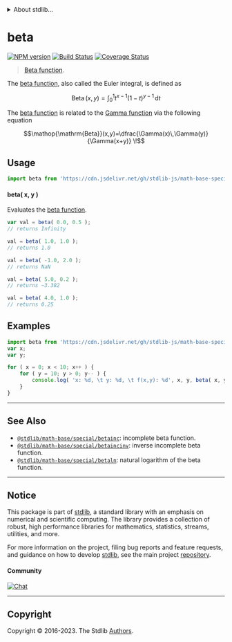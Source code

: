 <!--

@license Apache-2.0

Copyright (c) 2018 The Stdlib Authors.

Licensed under the Apache License, Version 2.0 (the "License");
you may not use this file except in compliance with the License.
You may obtain a copy of the License at

   http://www.apache.org/licenses/LICENSE-2.0

Unless required by applicable law or agreed to in writing, software
distributed under the License is distributed on an "AS IS" BASIS,
WITHOUT WARRANTIES OR CONDITIONS OF ANY KIND, either express or implied.
See the License for the specific language governing permissions and
limitations under the License.

-->


<details>
  <summary>
    About stdlib...
  </summary>
  <p>We believe in a future in which the web is a preferred environment for numerical computation. To help realize this future, we've built stdlib. stdlib is a standard library, with an emphasis on numerical and scientific computation, written in JavaScript (and C) for execution in browsers and in Node.js.</p>
  <p>The library is fully decomposable, being architected in such a way that you can swap out and mix and match APIs and functionality to cater to your exact preferences and use cases.</p>
  <p>When you use stdlib, you can be absolutely certain that you are using the most thorough, rigorous, well-written, studied, documented, tested, measured, and high-quality code out there.</p>
  <p>To join us in bringing numerical computing to the web, get started by checking us out on <a href="https://github.com/stdlib-js/stdlib">GitHub</a>, and please consider <a href="https://opencollective.com/stdlib">financially supporting stdlib</a>. We greatly appreciate your continued support!</p>
</details>

# beta

[![NPM version][npm-image]][npm-url] [![Build Status][test-image]][test-url] [![Coverage Status][coverage-image]][coverage-url] <!-- [![dependencies][dependencies-image]][dependencies-url] -->

> [Beta function][beta-function].

<section class="intro">

The [beta function][beta-function], also called the Euler integral, is defined as

<!-- <equation class="equation" label="eq:beta_function" align="center" raw="\operatorname{Beta}(x,y) = \int_0^1t^{x-1}(1-t)^{y-1}\,\mathrm{d}t" alt="Equation for the beta function."> -->

```math
\mathop{\mathrm{Beta}}(x,y) = \int_0^1t^{x-1}(1-t)^{y-1}\,\mathrm{d}t
```

<!-- <div class="equation" align="center" data-raw-text="\operatorname{Beta}(x,y) = \int_0^1t^{x-1}(1-t)^{y-1}\,\mathrm{d}t" data-equation="eq:beta_function">
    <img src="https://cdn.jsdelivr.net/gh/stdlib-js/stdlib@bb29798906e119fcb2af99e94b60407a270c9b32/lib/node_modules/@stdlib/math/base/special/beta/docs/img/equation_beta_function.svg" alt="Equation for the beta function.">
    <br>
</div> -->

<!-- </equation> -->

The [beta function][beta-function] is related to the [Gamma function][gamma-function] via the following equation

<!-- <equation class="equation" label="eq:beta_function2" align="center" raw="\operatorname{Beta}(x,y)=\dfrac{\Gamma(x)\,\Gamma(y)}{\Gamma(x+y)} \!" alt="Beta function expressed in terms of the Gamma function."> -->

```math
\mathop{\mathrm{Beta}}(x,y)=\dfrac{\Gamma(x)\,\Gamma(y)}{\Gamma(x+y)} \!
```

<!-- <div class="equation" align="center" data-raw-text="\operatorname{Beta}(x,y)=\dfrac{\Gamma(x)\,\Gamma(y)}{\Gamma(x+y)} \!" data-equation="eq:beta_function2">
    <img src="https://cdn.jsdelivr.net/gh/stdlib-js/stdlib@bb29798906e119fcb2af99e94b60407a270c9b32/lib/node_modules/@stdlib/math/base/special/beta/docs/img/equation_beta_function2.svg" alt="Beta function expressed in terms of the Gamma function.">
    <br>
</div> -->

<!-- </equation> -->

</section>

<!-- /.intro -->



<section class="usage">

## Usage

```javascript
import beta from 'https://cdn.jsdelivr.net/gh/stdlib-js/math-base-special-beta@deno/mod.js';
```

#### beta( x, y )

Evaluates the [beta function][beta-function].

```javascript
var val = beta( 0.0, 0.5 );
// returns Infinity

val = beta( 1.0, 1.0 );
// returns 1.0

val = beta( -1.0, 2.0 );
// returns NaN

val = beta( 5.0, 0.2 );
// returns ~3.382

val = beta( 4.0, 1.0 );
// returns 0.25
```

</section>

<!-- /.usage -->

<section class="examples">

## Examples

<!-- eslint no-undef: "error" -->

```javascript
import beta from 'https://cdn.jsdelivr.net/gh/stdlib-js/math-base-special-beta@deno/mod.js';
var x;
var y;

for ( x = 0; x < 10; x++ ) {
    for ( y = 10; y > 0; y-- ) {
        console.log( 'x: %d, \t y: %d, \t f(x,y): %d', x, y, beta( x, y ) );
    }
}
```

</section>

<!-- /.examples -->

<!-- Section for related `stdlib` packages. Do not manually edit this section, as it is automatically populated. -->

<section class="related">

* * *

## See Also

-   <span class="package-name">[`@stdlib/math-base/special/betainc`][@stdlib/math/base/special/betainc]</span><span class="delimiter">: </span><span class="description">incomplete beta function.</span>
-   <span class="package-name">[`@stdlib/math-base/special/betaincinv`][@stdlib/math/base/special/betaincinv]</span><span class="delimiter">: </span><span class="description">inverse incomplete beta function.</span>
-   <span class="package-name">[`@stdlib/math-base/special/betaln`][@stdlib/math/base/special/betaln]</span><span class="delimiter">: </span><span class="description">natural logarithm of the beta function.</span>

</section>

<!-- /.related -->

<!-- Section for all links. Make sure to keep an empty line after the `section` element and another before the `/section` close. -->


<section class="main-repo" >

* * *

## Notice

This package is part of [stdlib][stdlib], a standard library with an emphasis on numerical and scientific computing. The library provides a collection of robust, high performance libraries for mathematics, statistics, streams, utilities, and more.

For more information on the project, filing bug reports and feature requests, and guidance on how to develop [stdlib][stdlib], see the main project [repository][stdlib].

#### Community

[![Chat][chat-image]][chat-url]

---

## Copyright

Copyright &copy; 2016-2023. The Stdlib [Authors][stdlib-authors].

</section>

<!-- /.stdlib -->

<!-- Section for all links. Make sure to keep an empty line after the `section` element and another before the `/section` close. -->

<section class="links">

[npm-image]: http://img.shields.io/npm/v/@stdlib/math-base-special-beta.svg
[npm-url]: https://npmjs.org/package/@stdlib/math-base-special-beta

[test-image]: https://github.com/stdlib-js/math-base-special-beta/actions/workflows/test.yml/badge.svg?branch=v0.1.0
[test-url]: https://github.com/stdlib-js/math-base-special-beta/actions/workflows/test.yml?query=branch:v0.1.0

[coverage-image]: https://img.shields.io/codecov/c/github/stdlib-js/math-base-special-beta/main.svg
[coverage-url]: https://codecov.io/github/stdlib-js/math-base-special-beta?branch=main

<!--

[dependencies-image]: https://img.shields.io/david/stdlib-js/math-base-special-beta.svg
[dependencies-url]: https://david-dm.org/stdlib-js/math-base-special-beta/main

-->

[chat-image]: https://img.shields.io/gitter/room/stdlib-js/stdlib.svg
[chat-url]: https://app.gitter.im/#/room/#stdlib-js_stdlib:gitter.im

[stdlib]: https://github.com/stdlib-js/stdlib

[stdlib-authors]: https://github.com/stdlib-js/stdlib/graphs/contributors

[umd]: https://github.com/umdjs/umd
[es-module]: https://developer.mozilla.org/en-US/docs/Web/JavaScript/Guide/Modules

[deno-url]: https://github.com/stdlib-js/math-base-special-beta/tree/deno
[umd-url]: https://github.com/stdlib-js/math-base-special-beta/tree/umd
[esm-url]: https://github.com/stdlib-js/math-base-special-beta/tree/esm
[branches-url]: https://github.com/stdlib-js/math-base-special-beta/blob/main/branches.md

[beta-function]: https://en.wikipedia.org/wiki/Beta_function

[gamma-function]: https://en.wikipedia.org/wiki/Gamma_function

<!-- <related-links> -->

[@stdlib/math/base/special/betainc]: https://github.com/stdlib-js/math-base-special-betainc/tree/deno

[@stdlib/math/base/special/betaincinv]: https://github.com/stdlib-js/math-base-special-betaincinv/tree/deno

[@stdlib/math/base/special/betaln]: https://github.com/stdlib-js/math-base-special-betaln/tree/deno

<!-- </related-links> -->

</section>

<!-- /.links -->
